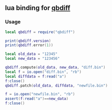 ## lua binding for [qbdiff](https://github.com/synodriver/qbdiff)

### Usage

```lua
local qbdiff = require("qbdiff")

print(qbdiff.version)
print(qbdiff.error(1))

local old_data = "12345"
local new_data = "123456"

qbdiff.compute(old_data, new_data, "diff.bin")
local f = io.open("diff.bin", "rb")
local diffdata = f:read("a")
f:close()
qbdiff.patch(old_data, diffdata, "newfile.bin")

f = io.open("newfile.bin", "rb")
assert(f:read("a")==new_data)
f:close()
```